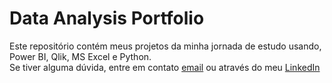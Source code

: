 # Data Analysis Portfolio

Este repositório contém meus projetos da minha jornada de estudo usando, Power BI, Qlik, MS Excel e Python. <br>
Se tiver alguma dúvida, entre em contato [email](fredscarva@gmail.com) ou através do meu [LinkedIn](https://www.linkedin.com/in/fredericosantoscarvalho/)

